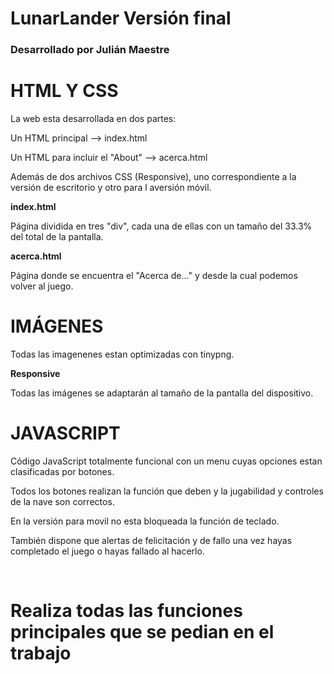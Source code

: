 # LunarLander Versión final
<b><h3>Desarrollado por Julián Maestre</h3></b>

# HTML Y CSS
<p>La web esta desarrollada en dos partes:</p>
  <p>Un HTML principal --> index.html</p>
  <p>Un HTML para incluir el "About" --> acerca.html</p>
<p>Además de dos archivos CSS (Responsive), uno correspondiente a la versión de escritorio y otro para l aversión móvil.</p>

<p><b>index.html</b></p>
Página dividida en tres "div", cada una de ellas con un tamaño del 33.3% del total de la pantalla.

<p><b>acerca.html</b></p>
Página donde se encuentra el "Acerca de..." y desde la cual podemos volver al juego.

# IMÁGENES
<p>Todas las imagenenes estan optimizadas con tinypng.</p>

<p><b>Responsive</b></p>
Todas las imágenes se adaptarán al tamaño de la pantalla del dispositivo.

# JAVASCRIPT
<p>Código JavaScript totalmente funcional con un menu cuyas opciones estan clasificadas por botones.</p>
<p>Todos los botones realizan la función que deben y la jugabilidad y controles de la nave son correctos.</p>
<p>En la versión para movil no esta bloqueada la función de teclado.</p>
<p>También dispone que alertas de felicitación y de fallo una vez hayas completado el juego o hayas fallado al hacerlo.</p>
<br>
<p><h1>Realiza todas las funciones principales que se pedian en el trabajo</h1></p>
